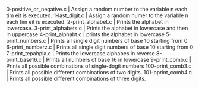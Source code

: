 0-positive_or_negative.c | Assign a random number to the variable n each tim eit is executed.
1-last_digit.c | Assign a random numer to the variable n each tim eit is executed. 
2-print_alphabet.c | Prints the alphabet in lowercase.
3-print_alphabets.c | Prints the alphabet in lowercase and then in uppercase
4-print_alphabt.c | prints the alphabet in lowercase
5-print_numbers.c | Prints all single digit numbers of base 10 starting from 0
6-print_numberz.c | Prints all single digit numbers of base 10 starting from 0
7-print_tepahpla.c | Prints the lowercase alphabes in reverse 
8-print_base16.c | Prints all numbers of base 16 in lowercase
9-print_comb.c | Prints all possible combinations of single-dogit numbers
100-print_comb3.c | Prints all possible different combinations of two digits.
101-pprint_comb4.c | Prints all possible different combinations of three digits.

